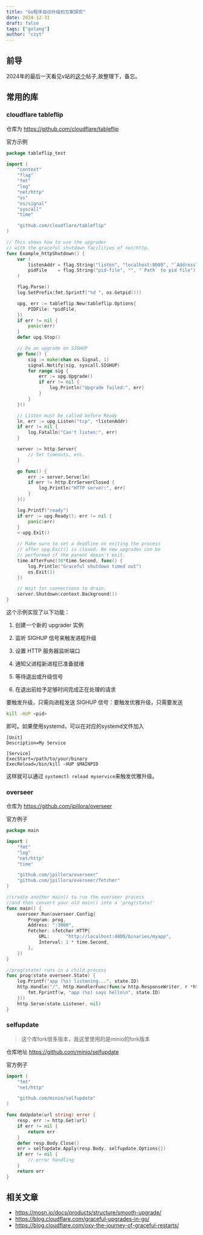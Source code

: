 ```yaml
---
title: "Go程序自动升级的方案探究"
date: 2024-12-31
draft: false
tags: ["golang"]
author: "czyt"
---
```


## 前导

2024年的最后一天看见v站的[这个](https://www.v2ex.com/t/1101408)帖子,故整理下，备忘。

## 常用的库

### cloudflare tableflip

仓库为 https://github.com/cloudflare/tableflip

 官方示例

```go
package tableflip_test

import (
	"context"
	"flag"
	"fmt"
	"log"
	"net/http"
	"os"
	"os/signal"
	"syscall"
	"time"

	"github.com/cloudflare/tableflip"
)

// This shows how to use the upgrader
// with the graceful shutdown facilities of net/http.
func Example_httpShutdown() {
	var (
		listenAddr = flag.String("listen", "localhost:8080", "`Address` to listen on")
		pidFile    = flag.String("pid-file", "", "`Path` to pid file")
	)

	flag.Parse()
	log.SetPrefix(fmt.Sprintf("%d ", os.Getpid()))

	upg, err := tableflip.New(tableflip.Options{
		PIDFile: *pidFile,
	})
	if err != nil {
		panic(err)
	}
	defer upg.Stop()

	// Do an upgrade on SIGHUP
	go func() {
		sig := make(chan os.Signal, 1)
		signal.Notify(sig, syscall.SIGHUP)
		for range sig {
			err := upg.Upgrade()
			if err != nil {
				log.Println("Upgrade failed:", err)
			}
		}
	}()

	// Listen must be called before Ready
	ln, err := upg.Listen("tcp", *listenAddr)
	if err != nil {
		log.Fatalln("Can't listen:", err)
	}

	server := http.Server{
		// Set timeouts, etc.
	}

	go func() {
		err := server.Serve(ln)
		if err != http.ErrServerClosed {
			log.Println("HTTP server:", err)
		}
	}()

	log.Printf("ready")
	if err := upg.Ready(); err != nil {
		panic(err)
	}
	<-upg.Exit()

	// Make sure to set a deadline on exiting the process
	// after upg.Exit() is closed. No new upgrades can be
	// performed if the parent doesn't exit.
	time.AfterFunc(30*time.Second, func() {
		log.Println("Graceful shutdown timed out")
		os.Exit(1)
	})

	// Wait for connections to drain.
	server.Shutdown(context.Background())
}
```

这个示例实现了以下功能：

1. 创建一个新的 upgrader 实例

2. 监听 SIGHUP 信号来触发进程升级

3. 设置 HTTP 服务器监听端口

4. 通知父进程新进程已准备就绪

5. 等待退出或升级信号

6. 在退出前给予足够时间完成正在处理的请求

要触发升级，只需向进程发送 SIGHUP 信号：要触发优雅升级，只需要发送

```bash
kill -HUP <pid>
```

即可。如果使用systemd，可以在对应的systemd文件加入

```nginx
[Unit]
Description=My Service

[Service]
ExecStart=/path/to/your/binary
ExecReload=/bin/kill -HUP $MAINPID
```

这样就可以通过 `systemctl reload myservice`来触发优雅升级。

### overseer

仓库为 https://github.com/jpillora/overseer

官方例子

```go
package main

import (
	"fmt"
	"log"
	"net/http"
	"time"

	"github.com/jpillora/overseer"
	"github.com/jpillora/overseer/fetcher"
)

//create another main() to run the overseer process
//and then convert your old main() into a 'prog(state)'
func main() {
	overseer.Run(overseer.Config{
		Program: prog,
		Address: ":3000",
		Fetcher: &fetcher.HTTP{
			URL:      "http://localhost:4000/binaries/myapp",
			Interval: 1 * time.Second,
		},
	})
}

//prog(state) runs in a child process
func prog(state overseer.State) {
	log.Printf("app (%s) listening...", state.ID)
	http.Handle("/", http.HandlerFunc(func(w http.ResponseWriter, r *http.Request) {
		fmt.Fprintf(w, "app (%s) says hello\n", state.ID)
	}))
	http.Serve(state.Listener, nil)
}
```

### selfupdate

> 这个库fork很多版本，我这里使用的是minio的fork版本

仓库地址 https://github.com/minio/selfupdate

官方例子

```go
import (
    "fmt"
    "net/http"

    "github.com/minio/selfupdate"
)

func doUpdate(url string) error {
    resp, err := http.Get(url)
    if err != nil {
        return err
    }
    defer resp.Body.Close()
    err = selfupdate.Apply(resp.Body, selfupdate.Options{})
    if err != nil {
        // error handling
    }
    return err
}
```

## 相关文章

- https://mosn.io/docs/products/structure/smooth-upgrade/
- https://blog.cloudflare.com/graceful-upgrades-in-go/
- https://blog.cloudflare.com/oxy-the-journey-of-graceful-restarts/
